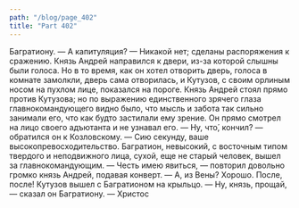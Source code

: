 ```yaml
---
path: "/blog/page_402"
title: "Part 402"
---
```


 Багратиону.
— А капитуляция?
— Никакой нет; сделаны распоряжения к сражению.
Князь Андрей направился к двери, из-за которой слышны были голоса. Но в то время, как он хотел отворить дверь, голоса в комнате замолкли, дверь сама отворилась, и Кутузов, с своим орлиным носом на пухлом лице, показался на пороге. Князь Андрей стоял прямо против Кутузова; но по выражению единственного зрячего глаза главнокомандующего видно было, что мысль и забота так сильно занимали его, что как будто застилали ему зрение. Он прямо смотрел на лицо своего адъютанта и не узнавал его.
— Ну, что́, кончил? — обратился он к Козловскому.
— Сию секунду, ваше высокопревосходительство.
Багратион, невысокий, с восточным типом твердого и неподвижного лица, сухой, еще не старый человек, вышел за главнокомандующим.
— Честь имею явиться, — повторил довольно громко князь Андрей, подавая конверт.
— А, из Вены? Хорошо. После, после!
Кутузов вышел с Багратионом на крыльцо.
— Ну, князь, прощай, — сказал он Багратиону. — Христос
